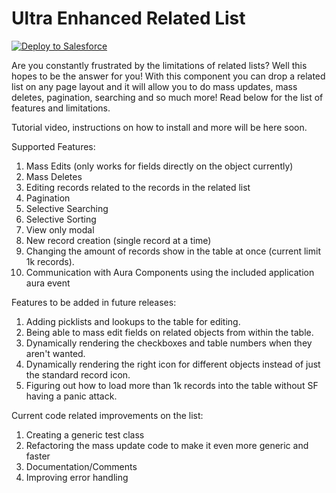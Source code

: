 # Ultra Enhanced Related List

<a href="https://githubsfdeploy.herokuapp.com?owner=Coding-With-The-Force&repo=Ultra_Enhanced_Related_List&ref=main" target="_blank">
  <img alt="Deploy to Salesforce"
       src="https://raw.githubusercontent.com/afawcett/githubsfdeploy/master/deploy.png">
</a>

Are you constantly frustrated by the limitations of related lists? Well this hopes to be the answer for you! With this component you can drop a related list on any page layout and it will allow you to do mass updates, mass deletes, pagination, searching and so much more! Read below for the list of features and limitations.

Tutorial video, instructions on how to install and more will be here soon.

Supported Features:
1) Mass Edits (only works for fields directly on the object currently)
2) Mass Deletes
3) Editing records related to the records in the related list
4) Pagination
5) Selective Searching
6) Selective Sorting
7) View only modal
8) New record creation (single record at a time)
9) Changing the amount of records show in the table at once (current limit 1k records).
10) Communication with Aura Components using the included application aura event 

Features to be added in future releases:
1) Adding picklists and lookups to the table for editing.
2) Being able to mass edit fields on related objects from within the table.
3) Dynamically rendering the checkboxes and table numbers when they aren't wanted.
4) Dynamically rendering the right icon for different objects instead of just the standard record icon.
5) Figuring out how to load more than 1k records into the table without SF having a panic attack.

Current code related improvements on the list:
1) Creating a generic test class
2) Refactoring the mass update code to make it even more generic and faster
3) Documentation/Comments
4) Improving error handling

